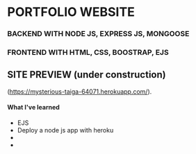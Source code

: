 # PORTFOLIO WEBSITE 

### BACKEND WITH NODE JS, EXPRESS JS, MONGOOSE
### FRONTEND WITH  HTML, CSS, BOOSTRAP, EJS


## SITE PREVIEW (under construction)

(https://mysterious-taiga-64071.herokuapp.com/).


#### What I've learned
* EJS 
* Deploy a node js app with heroku
* 
*